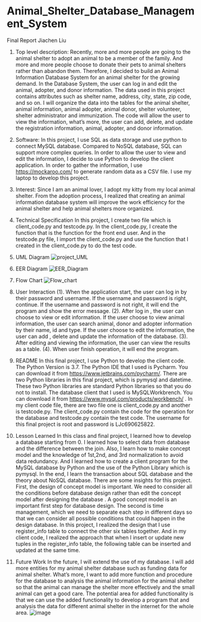 # Animal_Shelter_Database_Management_System

Final Report
Jiachen Liu

1.	Top level description: 
Recently, more and more people are going to the animal shelter to adopt an animal to be a member of the family. And more and more people choose to donate their pets to animal shelters rather than abandon them. Therefore, I decided to build an Animal Information Database System for an animal shelter for the growing demand. 
In the Database System, the user can log in and edit the animal, adopter, and donor information. The data used in this project contains attributes such as shelter name, address, city, state, zip code, and so on. I will organize the data into the tables for the animal shelter, animal information, animal adopter, animal donor, shelter volunteer, shelter administrator and immunization. The code will allow the user to view the information, what’s more, the user can add, delete, and update the registration information, animal, adopter, and donor information.

2.	Software:
In this project, I use SQL as data storage and use python to connect MySQL database. Compared to NoSQL database, SQL can support more complex queries. In order to allow the user to view and edit the information, I decide to use Python to develop the client application. In order to gather the information, I use https://mockaroo.com/ to generate random data as a CSV file. I use my laptop to develop this project.

3.	Interest: 
Since I am an animal lover, I adopt my kitty from my local animal shelter. From the adoption process, I realized that creating an animal information database system will improve the work efficiency for the animal shelter and help animal shelters more organized.
4.	Technical Specification
In this project, I create two file which is client_code.py and testcode.py. In the client_code.py, I create the function that is the function for the front end user. And in the testcode.py file, I import the client_code.py and use the function that I created in the client_code.py to do the test code. 
5.	UML Diagram
![project_UML](https://user-images.githubusercontent.com/55035564/154881272-45835193-c1ac-4c89-9239-019a458155c7.jpg)


6.	EER Diagram
![EER_Diagram](https://user-images.githubusercontent.com/55035564/154881285-0c813a53-b8bc-4bc4-bf38-95b03e073c23.png)

7.	Flow Chart
![Flow_chart](https://user-images.githubusercontent.com/55035564/154881292-e56e8d99-7e53-4d5d-8bc4-9637c41486df.jpg)

8.	User Interaction
(1). When the application start, the user can log in by their password and username. If the username and password is right, continue. If the username and password is not right, it will end the program and show the error message.
(2). After log in , the user can choose to view or edit information. If the user choose to view animal information, the user can search animal, donor and adopter information by their name, id and type. If the user choose to edit the information, the user can add , delete and update the information of the database.
(3). After editing and viewing the information, the user can view the results as a table. 
(4). When user finish operation, it will end the program. 
9.	README
In this final project, I use Python to develop the client code. The Python Version is 3.7. The Python IDE that I used is Pycharm. You can download it from https://www.jetbrains.com/pycharm/. There are two Python libraries in this final project, which is pymysql and datetime. These two Python libraries are standard Python libraries so that you do not to install. The database client that I used is MySQLWorkbrench. You can download it from https://www.mysql.com/products/workbench/ . In my client code file, there are two file one is client_code.py and another is testcode.py. The client_code.py contain the code for the operation for the database and testcode.py contain the test code. The username for this final project is root and password is LJc690625822. 
10.	Lesson Learned
In this class and final project, I learned how to develop a database starting from 0. I learned how to select data from database and the difference between the join. Also, I learn how to make concept model and the knowledge of 1st,2nd, and 3rd normalization to avoid data redundancy. And I learned how to create a client program for the MySQL database by Python and the use of the Python Library which is pymysql. In the end, I learn the transaction about SQL database and the theory about NoSQL database. There are some insights for this project. First, the design of concept model is important. We need to consider all the conditions before database design rather than edit the concept model after designing the database . A good concept model is an important first step for database design. The second is time management, which we need to separate each step in different days so that we can consider all possible conditions that could happen in the design database. In this project, I realized the design that I use register_info table to connect the other six tables together. And in my client code, I realized the approach that when I insert or update new tuples in the register_info table, the following table can be inserted and updated at the same time.  
11.	Future Work
In the future, I will extend the use of my database. I will add more entities for my animal shelter database such as funding data for animal shelter. What’s more, I want to add more function and procedure for the database to analysis the animal information for the animal shelter so that the animal can manage the shelter more effectively and the small animal can get a good care. The potential area for added functionality is that we can use the added functionality to develop a program that and analysis the data for different animal shelter in the internet for the whole area.
![image](https://user-images.githubusercontent.com/55035564/154881219-d0ca15bb-e329-459e-bf49-f1502210d907.png)
